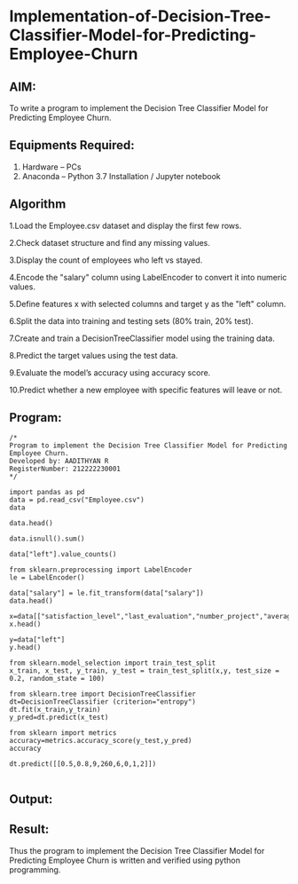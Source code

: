 # Implementation-of-Decision-Tree-Classifier-Model-for-Predicting-Employee-Churn

## AIM:
To write a program to implement the Decision Tree Classifier Model for Predicting Employee Churn.

## Equipments Required:
1. Hardware – PCs
2. Anaconda – Python 3.7 Installation / Jupyter notebook

## Algorithm
1.Load the Employee.csv dataset and display the first few rows.

2.Check dataset structure and find any missing values.

3.Display the count of employees who left vs stayed.

4.Encode the "salary" column using LabelEncoder to convert it into numeric values.

5.Define features x with selected columns and target y as the "left" column.

6.Split the data into training and testing sets (80% train, 20% test).

7.Create and train a DecisionTreeClassifier model using the training data.

8.Predict the target values using the test data.

9.Evaluate the model’s accuracy using accuracy score.

10.Predict whether a new employee with specific features will leave or not. 

## Program:
```
/*
Program to implement the Decision Tree Classifier Model for Predicting Employee Churn.
Developed by: AADITHYAN R
RegisterNumber: 212222230001 
*/

import pandas as pd
data = pd.read_csv("Employee.csv")
data

data.head()

data.isnull().sum()

data["left"].value_counts()

from sklearn.preprocessing import LabelEncoder
le = LabelEncoder()

data["salary"] = le.fit_transform(data["salary"])
data.head()

x=data[["satisfaction_level","last_evaluation","number_project","average_montly_hours","time_spend_company","Work_accident","promotion_last_5years","salary"]]
x.head()

y=data["left"]
y.head()

from sklearn.model_selection import train_test_split
x_train, x_test, y_train, y_test = train_test_split(x,y, test_size = 0.2, random_state = 100)

from sklearn.tree import DecisionTreeClassifier
dt=DecisionTreeClassifier (criterion="entropy")
dt.fit(x_train,y_train)
y_pred=dt.predict(x_test)

from sklearn import metrics
accuracy=metrics.accuracy_score(y_test,y_pred)
accuracy

dt.predict([[0.5,0.8,9,260,6,0,1,2]])


```

## Output:




## Result:
Thus the program to implement the  Decision Tree Classifier Model for Predicting Employee Churn is written and verified using python programming.

